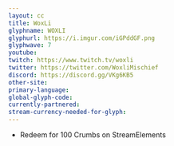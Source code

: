 ```yaml
---
layout: cc
title: WoxLi
glyphname: WOXLI
glyphurl: https://i.imgur.com/iGPddGF.png
glyphwave: 7
youtube: 
twitch: https://www.twitch.tv/woxli
twitter: https://twitter.com/WoxliMischief
discord: https://discord.gg/VKg6KB5
other-site: 
primary-language: 
global-glyph-code: 
currently-partnered: 
stream-currency-needed-for-glyph: 
---
```

* Redeem for 100 Crumbs on StreamElements
